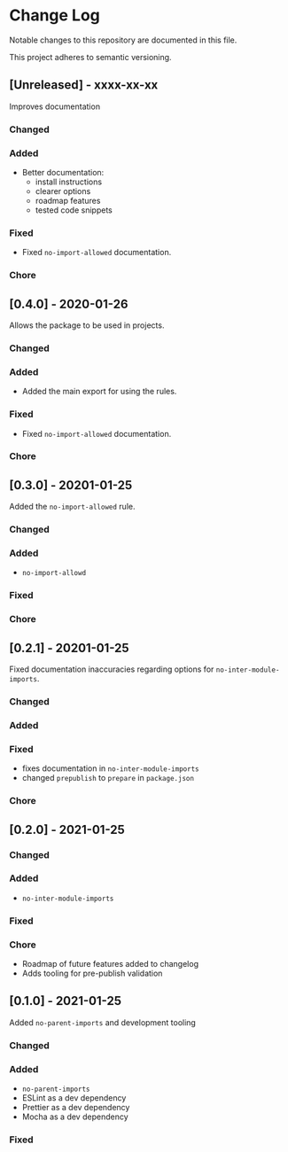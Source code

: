 # Change Log

Notable changes to this repository are documented in this file.

This project adheres to semantic versioning.

## [Unreleased] - xxxx-xx-xx

Improves documentation

### Changed

### Added

- Better documentation:
  - install instructions
  - clearer options
  - roadmap features
  - tested code snippets

### Fixed

- Fixed `no-import-allowed` documentation.

### Chore

## [0.4.0] - 2020-01-26

Allows the package to be used in projects.

### Changed

### Added

- Added the main export for using the rules.

### Fixed

- Fixed `no-import-allowed` documentation.

### Chore

## [0.3.0] - 20201-01-25

Added the `no-import-allowed` rule.

### Changed

### Added

- `no-import-allowd`

### Fixed

### Chore

## [0.2.1] - 20201-01-25

Fixed documentation inaccuracies regarding options for `no-inter-module-imports`.

### Changed

### Added

### Fixed

- fixes documentation in `no-inter-module-imports`
- changed `prepublish` to `prepare` in `package.json`

### Chore

## [0.2.0] - 2021-01-25

### Changed

### Added

- `no-inter-module-imports`

### Fixed

### Chore

- Roadmap of future features added to changelog
- Adds tooling for pre-publish validation

## [0.1.0] - 2021-01-25

Added `no-parent-imports` and development tooling

### Changed

### Added

- `no-parent-imports`
- ESLint as a dev dependency
- Prettier as a dev dependency
- Mocha as a dev dependency

### Fixed
